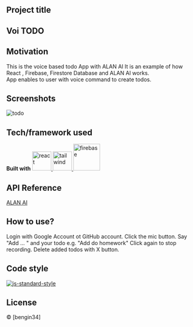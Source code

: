 ## Project title
## Voi TODO

## Motivation
This is the voice based todo App with ALAN AI 
It is an example of how React , Firebase, Firestore Database and ALAN AI works.
<br>
App enables to user with voice command to create todos.

## Screenshots
![todo](https://user-images.githubusercontent.com/118957608/225602933-f0d7f029-efd9-4fc7-9e96-88f6323ddc92.gif)

## Tech/framework used

<b>Built with</b>
<a href="#" target="_blank"> <img src="https://cdn.icon-icons.com/icons2/2415/PNG/512/react_original_wordmark_logo_icon_146375.png" alt="react" width="50"/> </a>  <a href="#" target="_blank"> <img src="https://user-images.githubusercontent.com/25181517/202896760-337261ed-ee92-4979-84c4-d4b829c7355d.png" alt="tailwind" height="50"/> </a> <a href="#" target="_blank"> <img src="https://user-images.githubusercontent.com/25181517/189716855-2c69ca7a-5149-4647-936d-780610911353.png" alt="firebase" height="70"/> </a> 

## API Reference

[ALAN AI](https://alan.app/platform)

## How to use?
Login with Google Account ot GitHub account.
Click the mic button.
Say "Add ... " and your todo e.g. "Add do homework" 
Click again to stop recording.
Delete added todos with X button.


## Code style
[![js-standard-style](https://img.shields.io/badge/code%20style-standard-brightgreen.svg?style=flat)](https://github.com/feross/standard)

## License
 © [bengin34]


